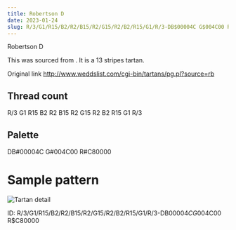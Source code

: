 ```yaml
---
title: Robertson D
date: 2023-01-24
slug: R/3/G1/R15/B2/R2/B15/R2/G15/R2/B2/R15/G1/R/3-DB$00004C G$004C00 R$C80000
---
```

Robertson D

This was sourced from <no value>.  It is a 13 stripes tartan.

Original link http://www.weddslist.com/cgi-bin/tartans/pg.pl?source=rb

## Thread count
R/3 G1 R15 B2 R2 B15 R2 G15 R2 B2 R15 G1 R/3

## Palette
DB#00004C G#004C00 R#C80000

# Sample pattern

![Tartan detail](tartan.png "R/3 G1 R15 B2 R2 B15 R2 G15 R2 B2 R15 G1 R/3 tartan")

ID: R/3/G1/R15/B2/R2/B15/R2/G15/R2/B2/R15/G1/R/3-DB$00004C G$004C00 R$C80000